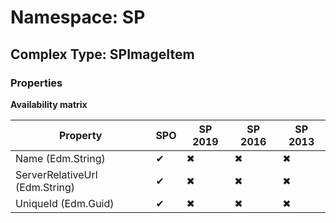 # Namespace: SP

## Complex Type: SPImageItem

### Properties

**Availability matrix**

Property | SPO | SP 2019 | SP 2016 | SP 2013
----------|-----|---------|---------|--------
Name (Edm.String) | ✔ | ✖ | ✖ | ✖
ServerRelativeUrl (Edm.String) | ✔ | ✖ | ✖ | ✖
UniqueId (Edm.Guid) | ✔ | ✖ | ✖ | ✖
